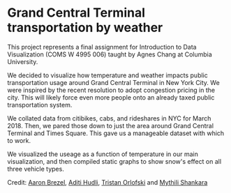 # Grand Central Terminal transportation by weather

This project represents a final assignment for Introduction to Data Visualization (COMS W 4995 006) taught by Agnes Chang at Columbia University. 

We decided to visualize how temperature and weather impacts public transportation usage around Grand Central Terminal in New York City. We were inspired by the recent resolution to adopt congestion pricing in the city. This will likely force even more people onto an already taxed public transportation system.

We collated data from citibikes, cabs, and rideshares in NYC for March 2018. Then, we pared those down to just the area around Grand Central Terminal and Times Square. This gave us a manageable dataset with which to work.

We visualized the useage as a function of temperature in our main visualization, and then compiled static graphs to show snow's effect on all three vehicle types.

Credit: [Aaron Brezel](https://github.com/aaronbrezel), [Aditi Hudli](https://github.com/aditi-hudli), [Tristan Orlofski](https://github.com/torlofski) and [Mythili Shankara](https://github.com/MythiliSankara)
